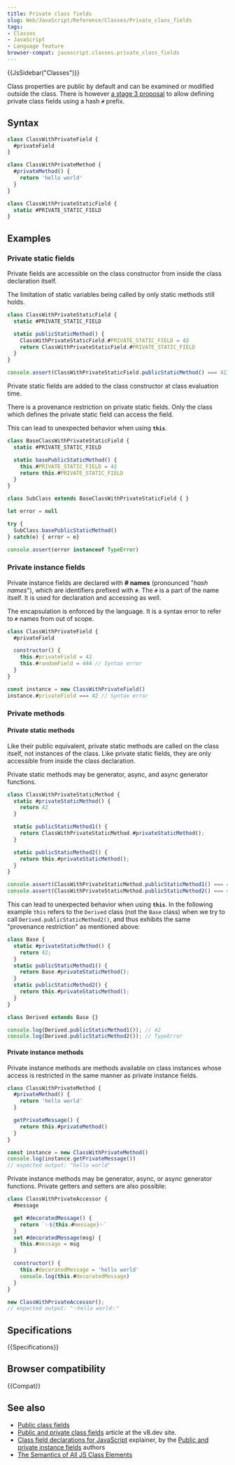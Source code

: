 ```yaml
---
title: Private class fields
slug: Web/JavaScript/Reference/Classes/Private_class_fields
tags:
- Classes
- JavaScript
- Language feature
browser-compat: javascript.classes.private_class_fields
---
```

{{JsSidebar("Classes")}}

Class properties are public by default and can be examined or modified outside
the class. There is however
[a stage 3 proposal](https://github.com/tc39/proposal-private-methods) to allow
defining private class fields using a hash `#` prefix.

## Syntax

```js
class ClassWithPrivateField {
  #privateField
}

class ClassWithPrivateMethod {
  #privateMethod() {
    return 'hello world'
  }
}

class ClassWithPrivateStaticField {
  static #PRIVATE_STATIC_FIELD
}
```

## Examples

### Private static fields

Private fields are accessible on the class constructor from inside the class
declaration itself.

The limitation of static variables being called by only static methods still
holds.

```js
class ClassWithPrivateStaticField {
  static #PRIVATE_STATIC_FIELD

  static publicStaticMethod() {
    ClassWithPrivateStaticField.#PRIVATE_STATIC_FIELD = 42
    return ClassWithPrivateStaticField.#PRIVATE_STATIC_FIELD
  }
}

console.assert(ClassWithPrivateStaticField.publicStaticMethod() === 42)
```

Private static fields are added to the class constructor at class evaluation
time.

There is a provenance restriction on private static fields. Only the class which
defines the private static field can access the field.

This can lead to unexpected behavior when using **`this`**.

```js
class BaseClassWithPrivateStaticField {
  static #PRIVATE_STATIC_FIELD

  static basePublicStaticMethod() {
    this.#PRIVATE_STATIC_FIELD = 42
    return this.#PRIVATE_STATIC_FIELD
  }
}

class SubClass extends BaseClassWithPrivateStaticField { }

let error = null

try {
  SubClass.basePublicStaticMethod()
} catch(e) { error = e}

console.assert(error instanceof TypeError)
```

### Private instance fields

Private instance fields are declared with **# names** (pronounced "_hash
names_"), which are identifiers prefixed with `#`. The `#` is a part of the name
itself. It is used for declaration and accessing as well.

The encapsulation is enforced by the language. It is a syntax error to refer to
`#` names from out of scope.

```js
class ClassWithPrivateField {
  #privateField

  constructor() {
    this.#privateField = 42
    this.#randomField = 444 // Syntax error
  }
}

const instance = new ClassWithPrivateField()
instance.#privateField === 42 // Syntax error
```

### Private methods

#### Private static methods

Like their public equivalent, private static methods are called on the class
itself, not instances of the class. Like private static fields, they are only
accessible from inside the class declaration.

Private static methods may be generator, async, and async generator functions.

```js
class ClassWithPrivateStaticMethod {
  static #privateStaticMethod() {
    return 42
  }

  static publicStaticMethod1() {
    return ClassWithPrivateStaticMethod.#privateStaticMethod();
  }

  static publicStaticMethod2() {
    return this.#privateStaticMethod();
  }
}

console.assert(ClassWithPrivateStaticMethod.publicStaticMethod1() === 42);
console.assert(ClassWithPrivateStaticMethod.publicStaticMethod2() === 42);
```

This can lead to unexpected behavior when using **`this`**. In the following
example `this` refers to the `Derived` class (not the `Base` class) when we try
to call `Derived.publicStaticMethod2()`, and thus exhibits the same "provenance
restriction" as mentioned above:

```js
class Base {
  static #privateStaticMethod() {
    return 42;
  }
  static publicStaticMethod1() {
    return Base.#privateStaticMethod();
  }
  static publicStaticMethod2() {
    return this.#privateStaticMethod();
  }
}

class Derived extends Base {}

console.log(Derived.publicStaticMethod1()); // 42
console.log(Derived.publicStaticMethod2()); // TypeError
```

#### Private instance methods

Private instance methods are methods available on class instances whose access
is restricted in the same manner as private instance fields.

```js
class ClassWithPrivateMethod {
  #privateMethod() {
    return 'hello world'
  }

  getPrivateMessage() {
    return this.#privateMethod()
  }
}

const instance = new ClassWithPrivateMethod()
console.log(instance.getPrivateMessage())
// expected output: "hello world"
```

Private instance methods may be generator, async, or async generator functions.
Private getters and setters are also possible:

```js
class ClassWithPrivateAccessor {
  #message

  get #decoratedMessage() {
    return `✨${this.#message}✨`
  }
  set #decoratedMessage(msg) {
    this.#message = msg
  }

  constructor() {
    this.#decoratedMessage = 'hello world'
    console.log(this.#decoratedMessage)
  }
}

new ClassWithPrivateAccessor();
// expected output: "✨hello world✨"
```

## Specifications

{{Specifications}}

## Browser compatibility

{{Compat}}

## See also

- [Public class fields](/en-US/docs/Web/JavaScript/Reference/Classes/Public_class_fields)
- [Public and private class fields](https://v8.dev/features/class-fields)
  article at the v8.dev site.
- [Class field declarations for JavaScript](https://github.com/tc39/proposal-class-fields#class-field-declarations-for-javascript)
  explainer, by the
  [Public and private instance fields](https://github.com/tc39/proposal-class-fields)
  authors
- [The Semantics of All JS Class Elements](https://rfrn.org/~shu/2018/05/02/the-semantics-of-all-js-class-elements.html)
